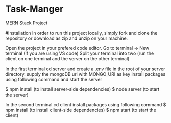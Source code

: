 # Task-Manger
MERN Stack Project

#Installation
In order to run this project locally, simply fork and clone the repository or download as zip and unzip on your machine.

  Open the project in your prefered code editor.
  Go to terminal -> New terminal (If you are using VS code)
  Split your terminal into two (run the client on one terminal and the server on the other terminal)

In the first terminal
  cd server and create a .env file in the root of your server directory.
  supply the mongoDB uri with MONGO_URI as key
  install packages using following command and start the server

$ npm install (to install server-side dependencies)
$ node server (to start the server)

In the second terminal
  cd client 
  install packages using following command 
$ npm install (to install client-side dependencies)
$ npm start (to start the client)
